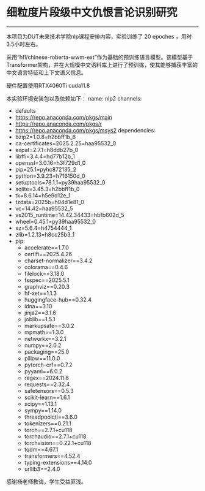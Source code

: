 # 细粒度片段级中文仇恨言论识别研究
---
本项目为DUT未来技术学院nlp课程安排内容，实验训练了 20 epoches ，用时3.5小时左右。

采用“hfl/chinese-roberta-wwm-ext”作为基础的预训练语言模型。该模型基于Transformer架构，并在大规模中文语料库上进行了预训练，使其能够捕获丰富的中文语言特征和上下文语义信息。

硬件配置使用RTX4060Ti cuda11.8

本实验环境安装包以及依赖如下：
name: nlp2
channels:
  - defaults
  - https://repo.anaconda.com/pkgs/main
  - https://repo.anaconda.com/pkgs/r
  - https://repo.anaconda.com/pkgs/msys2
dependencies:
  - bzip2=1.0.8=h2bbff1b_6
  - ca-certificates=2025.2.25=haa95532_0
  - expat=2.7.1=h8ddb27b_0
  - libffi=3.4.4=hd77b12b_1
  - openssl=3.0.16=h3f729d1_0
  - pip=25.1=pyhc872135_2
  - python=3.9.23=h716150d_0
  - setuptools=78.1.1=py39haa95532_0
  - sqlite=3.45.3=h2bbff1b_0
  - tk=8.6.14=h5e9d12e_1
  - tzdata=2025b=h04d1e81_0
  - vc=14.42=haa95532_5
  - vs2015_runtime=14.42.34433=hbfb602d_5
  - wheel=0.45.1=py39haa95532_0
  - xz=5.6.4=h4754444_1
  - zlib=1.2.13=h8cc25b3_1
  - pip:
      - accelerate==1.7.0
      - certifi==2025.4.26
      - charset-normalizer==3.4.2
      - colorama==0.4.6
      - filelock==3.18.0
      - fsspec==2025.5.1
      - graphviz==0.20.3
      - hf-xet==1.1.3
      - huggingface-hub==0.32.4
      - idna==3.10
      - jinja2==3.1.6
      - joblib==1.5.1
      - markupsafe==3.0.2
      - mpmath==1.3.0
      - networkx==3.2.1
      - numpy==2.0.2
      - packaging==25.0
      - pillow==11.0.0
      - pytorch-crf==0.7.2
      - pyyaml==6.0.2
      - regex==2024.11.6
      - requests==2.32.4
      - safetensors==0.5.3
      - scikit-learn==1.6.1
      - scipy==1.13.1
      - sympy==1.14.0
      - threadpoolctl==3.6.0
      - tokenizers==0.21.1
      - torch==2.7.1+cu118
      - torchaudio==2.7.1+cu118
      - torchvision==0.22.1+cu118
      - tqdm==4.67.1
      - transformers==4.52.4
      - typing-extensions==4.14.0
      - urllib3==2.4.0

感谢杨老师教诲，学生受益匪浅。

